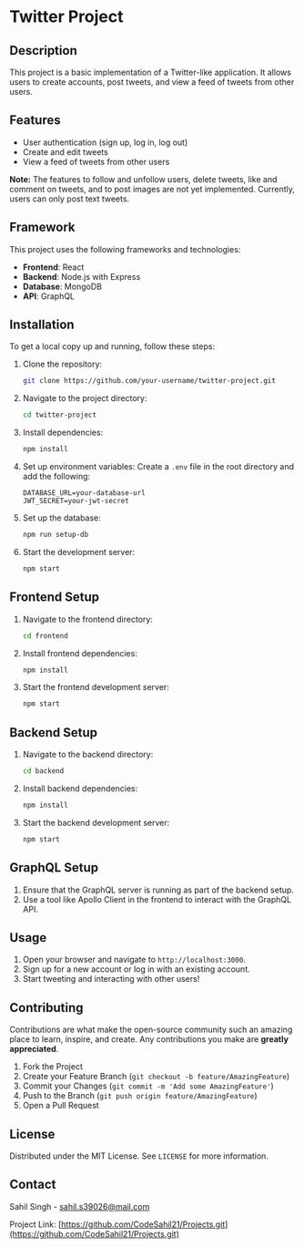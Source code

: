 # Twitter Project

## Description

This project is a basic implementation of a Twitter-like application. It allows users to create accounts, post tweets, and view a feed of tweets from other users.

## Features

- User authentication (sign up, log in, log out)
- Create and edit tweets
- View a feed of tweets from other users

**Note:** The features to follow and unfollow users, delete tweets, like and comment on tweets, and to post images are not yet implemented. Currently, users can only post text tweets.

## Framework

This project uses the following frameworks and technologies:
- **Frontend**: React
- **Backend**: Node.js with Express
- **Database**: MongoDB
- **API**: GraphQL

## Installation

To get a local copy up and running, follow these steps:

1. Clone the repository:
    ```sh
    git clone https://github.com/your-username/twitter-project.git
    ```
2. Navigate to the project directory:
    ```sh
    cd twitter-project
    ```
3. Install dependencies:
    ```sh
    npm install
    ```
4. Set up environment variables:
    Create a `.env` file in the root directory and add the following:
    ```env
    DATABASE_URL=your-database-url
    JWT_SECRET=your-jwt-secret
    ```
5. Set up the database:
    ```sh
    npm run setup-db
    ```
6. Start the development server:
    ```sh
    npm start
    ```

## Frontend Setup

1. Navigate to the frontend directory:
    ```sh
    cd frontend
    ```
2. Install frontend dependencies:
    ```sh
    npm install
    ```
3. Start the frontend development server:
    ```sh
    npm start
    ```

## Backend Setup

1. Navigate to the backend directory:
    ```sh
    cd backend
    ```
2. Install backend dependencies:
    ```sh
    npm install
    ```
3. Start the backend development server:
    ```sh
    npm start
    ```

## GraphQL Setup

1. Ensure that the GraphQL server is running as part of the backend setup.
2. Use a tool like Apollo Client in the frontend to interact with the GraphQL API.

## Usage

1. Open your browser and navigate to `http://localhost:3000`.
2. Sign up for a new account or log in with an existing account.
3. Start tweeting and interacting with other users!

## Contributing

Contributions are what make the open-source community such an amazing place to learn, inspire, and create. Any contributions you make are **greatly appreciated**.

1. Fork the Project
2. Create your Feature Branch (`git checkout -b feature/AmazingFeature`)
3. Commit your Changes (`git commit -m 'Add some AmazingFeature'`)
4. Push to the Branch (`git push origin feature/AmazingFeature`)
5. Open a Pull Request

## License

Distributed under the MIT License. See `LICENSE` for more information.

## Contact

Sahil Singh - [sahil.s39026@mail.com](mailto:sahil.s39026@mail.com)

Project Link: [https://github.com/CodeSahil21/Projects.git](https://github.com/CodeSahil21/Projects.git)
